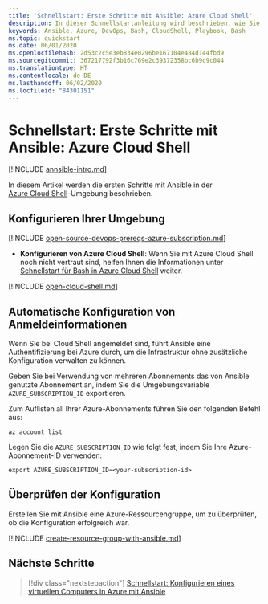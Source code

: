 ```yaml
---
title: 'Schnellstart: Erste Schritte mit Ansible: Azure Cloud Shell'
description: In dieser Schnellstartanleitung wird beschrieben, wie Sie verschiedene Ansible-Aufgaben mit Bash in Azure Cloud Shell durchführen.
keywords: Ansible, Azure, DevOps, Bash, CloudShell, Playbook, Bash
ms.topic: quickstart
ms.date: 06/01/2020
ms.openlocfilehash: 2d53c2c5e3eb834e0296be167104e484d144fbd9
ms.sourcegitcommit: 367217792f3b16c769e2c39372358bc6b9c9c044
ms.translationtype: HT
ms.contentlocale: de-DE
ms.lasthandoff: 06/02/2020
ms.locfileid: "84301151"
---
```

# <a name="quickstart-getting-started-with-ansible---azure-cloud-shell"></a>Schnellstart: Erste Schritte mit Ansible: Azure Cloud Shell

[!INCLUDE [annsible-intro.md](includes/ansible-intro.md)]

In diesem Artikel werden die ersten Schritte mit Ansible in der [Azure Cloud Shell](/azure/cloud-shell/overview)-Umgebung beschrieben.

## <a name="configure-your-environment"></a>Konfigurieren Ihrer Umgebung

[!INCLUDE [open-source-devops-prereqs-azure-subscription.md](../includes/open-source-devops-prereqs-azure-subscription.md)]
- **Konfigurieren von Azure Cloud Shell**: Wenn Sie mit Azure Cloud Shell noch nicht vertraut sind, helfen Ihnen die Informationen unter [Schnellstart für Bash in Azure Cloud Shell](https://docs.microsoft.com/azure/cloud-shell/quickstart) weiter.

[!INCLUDE [open-cloud-shell.md](../includes/open-cloud-shell.md)]

## <a name="automatic-credential-configuration"></a>Automatische Konfiguration von Anmeldeinformationen

Wenn Sie bei Cloud Shell angemeldet sind, führt Ansible eine Authentifizierung bei Azure durch, um die Infrastruktur ohne zusätzliche Konfiguration verwalten zu können. 

Geben Sie bei Verwendung von mehreren Abonnements das von Ansible genutzte Abonnement an, indem Sie die Umgebungsvariable `AZURE_SUBSCRIPTION_ID` exportieren. 

Zum Auflisten all Ihrer Azure-Abonnements führen Sie den folgenden Befehl aus:

```azurecli-interactive
az account list
```

Legen Sie die `AZURE_SUBSCRIPTION_ID` wie folgt fest, indem Sie Ihre Azure-Abonnement-ID verwenden:

```console
export AZURE_SUBSCRIPTION_ID=<your-subscription-id>
```

## <a name="verify-the-configuration"></a>Überprüfen der Konfiguration
Erstellen Sie mit Ansible eine Azure-Ressourcengruppe, um zu überprüfen, ob die Konfiguration erfolgreich war.

[!INCLUDE [create-resource-group-with-ansible.md](includes/ansible-snippet-create-resource-group.md)]

## <a name="next-steps"></a>Nächste Schritte

> [!div class="nextstepaction"] 
> [Schnellstart: Konfigurieren eines virtuellen Computers in Azure mit Ansible](./vm-configure.md)